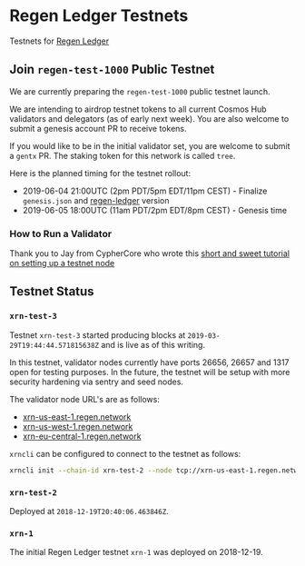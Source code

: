 # Regen Ledger Testnets

Testnets for [Regen Ledger](https://github.com/regen-network/regen-ledger)

## Join `regen-test-1000` Public Testnet

We are currently preparing the `regen-test-1000` public testnet launch.

We are intending to airdrop testnet tokens to all current Cosmos Hub validators
and delegators (as of early next week). You are also welcome to submit a genesis
account PR to receive tokens.

If you would like to be in the initial validator set, you are welcome to submit
a `gentx` PR. The staking token for this network is called `tree`.

Here is the planned timing for the testnet rollout:
- 2019-06-04 21:00UTC (2pm PDT/5pm EDT/11pm CEST) - Finalize `genesis.json` and  [regen-ledger](https://github.com/regen-network/regen-ledger) version
- 2019-06-05 18:00UTC (11am PDT/2pm EDT/8pm CEST) - Genesis time

### How to Run a Validator
Thank you to Jay from CypherCore who wrote this [short and sweet tutorial on setting up a testnet node](https://www.notion.so/jim380/Regen-Ledger-Node-Set-up-67ede4023f1b45f99724ac52386a1130)

## Testnet Status

### `xrn-test-3`

Testnet `xrn-test-3` started producing blocks at `2019-03-29T19:44:44.571815638Z` and is live as of this writing.

In this testnet, validator nodes currently have ports 26656, 26657 and 1317 open for testing purposes. In the future,
the testnet will be setup with more security hardening via sentry and seed nodes.

The validator node URL's are as follows:

* [xrn-us-east-1.regen.network](http://xrn-us-east-1.regen.network:26657)
* [xrn-us-west-1.regen.network](http://xrn-us-west-1.regen.network:26657)
* [xrn-eu-central-1.regen.network](http://xrn-eu-central-1.regen.network:26657)

`xrncli` can be configured to connect to the testnet as follows:

```sh
xrncli init --chain-id xrn-test-2 --node tcp://xrn-us-east-1.regen.network:26657
```

### `xrn-test-2`

Deployed at `2018-12-19T20:40:06.463846Z`.

### `xrn-1`

The initial Regen Ledger testnet `xrn-1` was deployed on 2018-12-19.

```
